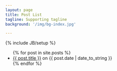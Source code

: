 ```yaml
---
layout: page
title: Post List
tagline: Supporting tagline
background: '/img/bg-index.jpg'

---
```

{% include JB/setup %}

<ul class="posts">
  {% for post in site.posts %}
    <li> <a href="{{ BASE_PATH }}{{ post.url }}">{{ post.title }}</a> on <span>{{ post.date | date_to_string }}</span></li>
  {% endfor %}
</ul>

